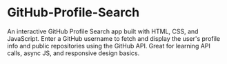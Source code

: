 # GitHub-Profile-Search
An interactive GitHub Profile Search app built with HTML, CSS, and JavaScript. Enter a GitHub username to fetch and display the user's profile info and public repositories using the GitHub API. Great for learning API calls, async JS, and responsive design basics.

